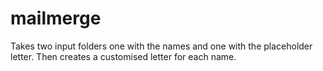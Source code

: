 # mailmerge

Takes two input folders one with the names and one with the placeholder letter. Then creates a customised letter for each name.
